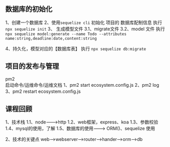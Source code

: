 ## 数据库的初始化
1、创建一个数据库
2、使用`sequelize cli` 初始化 项目的 数据库配制信息
      执行`npx sequelize init`
3、 生成模型文件
   3.1、migrate文件
   3.2、model 文件
     执行`npx sequelize model:generate --name Todo --attributes name:string,deadline:date,content:string`
     
4、持久化，模型对应的【数据库表】
    执行 `npx sequelize db:migrate`   
    
    
## 项目的发布与管理
pm2  
启动命令/运维命令/运维文档
1、pm2 start ecosystem.config.js
2、pm2 log
3、pm2 restart ecosystem.config.js
      

## 课程回顾
1、技术栈
   1.1、node--->http
   1.2、web框架，express、koa
   1.3、参数校验
   1.4、mysql的使用，了解
   1.5、数据库的使用---> ORM()、sequelize 使用
   
2、技术的关键点
   web-->webserver-->router-->hander-->orm-->db